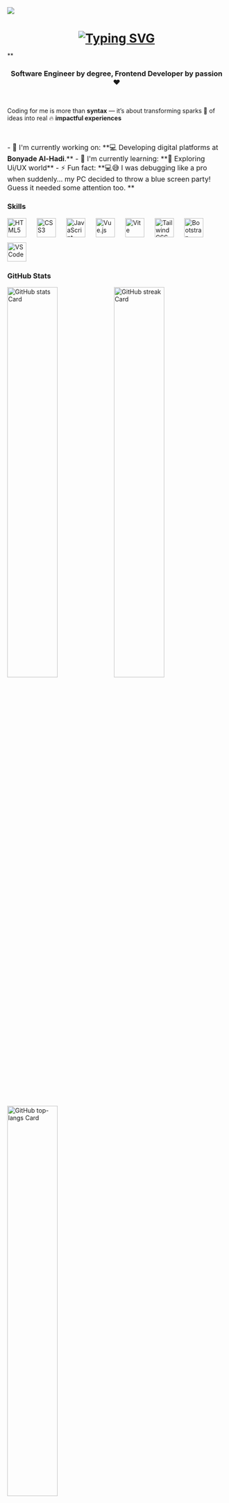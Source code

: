 <img src="https://user-images.githubusercontent.com/10498744/210012254-234538ff-d198-48aa-8964-37e6fd45d227.gif">
<h1 align="center" style="margin-bottom:2px"> <a href="https://git.io/typing-svg"><img src="https://readme-typing-svg.herokuapp.com?font=Fira+Code&weight=500&size=22&pause=1000&width=435&lines=Hi%2C+Welcome+to+My+Github+%F0%9F%91%8B" alt="Typing SVG" /></a> </h1>

 **<h3 align="center"><b>Software Engineer</b> by degree, <strong>Frontend Developer</strong> by passion ❤️</strong></h3>
 <br>
<p>Coding for me is more than <b>syntax</b> — it’s about transforming sparks 🌟 of ideas into real 🔥 <b>impactful experiences</b></p><br>
<p style="font-size:16px"> 
- 💼 I'm currently working on: **💻 Developing digital platforms at <b>Bonyade Al-Hadi</b>.**
- 🌱 I'm currently learning: **🎨 Exploring Ui/UX world**
- ⚡ Fun fact: **💻😅 I was debugging like a pro when suddenly… my PC decided to throw a blue screen party! Guess it needed some attention too. **
</p>

 **<h3 align="left">Skills</h3>**

<div style="display: flex; flex-wrap: wrap; gap: 12px; justify-content: left;">
 <img src="https://cdn.jsdelivr.net/gh/devicons/devicon@latest/icons/html/html.svg" height="44" alt="HTML5" style="margin-right: 12px"> <img src="https://cdn.jsdelivr.net/gh/devicons/devicon@latest/icons/css/css.svg" height="44" alt="CSS3" style="margin-right: 12px"> <img src="https://cdn.jsdelivr.net/gh/devicons/devicon/icons/javascript/javascript-original.svg" height="44" alt="JavaScript" style="margin-right: 12px"> <img src="https://cdn.jsdelivr.net/gh/devicons/devicon/icons/vuejs/vuejs-original.svg" height="44" alt="Vue.js" style="margin-right: 12px"> <img src="https://cdn.jsdelivr.net/gh/devicons/devicon@latest/icons/vitejs/vitejs-original.svg" height="44" alt="Vite" style="margin-right: 12px"> <img src="https://cdn.jsdelivr.net/gh/devicons/devicon@latest/icons/tailwindcss/tailwindcss-original.svg" height="44" alt="Tailwind CSS" style="margin-right: 12px"> <img src="https://cdn.jsdelivr.net/gh/devicons/devicon/icons/bootstrap/bootstrap-original.svg" height="44" alt="Bootstrap" style="margin-right: 12px"> <img src="https://cdn.jsdelivr.net/gh/devicons/devicon@latest/icons/vscode/vscode-original.svg" height="44" alt="VSCode" style="margin-right: 12px"></div>

 **<h3 align="left">GitHub Stats</h3>**

<p align="left">
  <img width="48%" src="https://github-readme-stats.vercel.app/api?username=sushilmagare10&theme=react&hide_title=false&hide_rank=false&show_icons=false&include_all_commits=false&count_private=true&line_height=23" alt="GitHub stats Card" />
  <img width="48%" src="https://streak-stats.demolab.com/?user=sushilmagare10&theme=react&hide_border=false&date_format=M+j%5B%2C+Y%5D&mode=daily&hide_total_contributions=false&hide_current_streak=false&hide_longest_streak=false&card_height=200" alt="GitHub streak Card" />
</p>

<p align="left">
  <img width="48%" src="https://github-readme-stats.vercel.app/api/top-langs?username=sushilmagare10&theme=react&hide_title=false&layout=compact&langs_count=6&hide_progress=false&card_width=400" alt="GitHub top-langs Card" />
</p>

 **<h3 align="left">Support Me</h3>**

<p align="left"><a href="https://ko-fi.com/sushil_" target="_blank"><img src="https://img.shields.io/badge/Ko--fi-343B45?logo=kofi&logoColor=Black" height="36" style="margin-right: 4px"></a></p>
